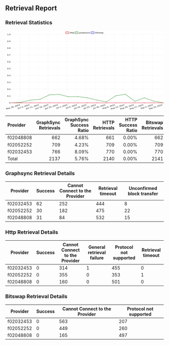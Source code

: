 ## Retrieval Report
### Retrieval Statistics
<img src="https://raw.githubusercontent.com/data-preservation-programs/filplus-checker-assets/main/filecoin-project/filecoin-plus-large-datasets/issues/1758/1694681089108.png"/>

| Provider  | GraphSync Retrievals | GraphSync Success Ratio | HTTP Retrievals | HTTP Success Ratio | Bitswap Retrievals | Bitswap Success Ratio |
| :-------- | -------------------: | ----------------------: | --------------: | -----------------: | -----------------: | --------------------: |
| f02048808 |                  662 |                   4.68% |             661 |              0.00% |                662 |                 0.00% |
| f02052252 |                  709 |                   4.23% |             709 |              0.00% |                709 |                 0.00% |
| f02032453 |                  766 |                   8.09% |             770 |              0.00% |                770 |                 0.00% |
| Total     |                 2137 |                   5.76% |            2140 |              0.00% |               2141 |                 0.00% |

### Graphsync Retrieval Details
| Provider  | Success | Cannot Connect to the Provider | Retrieval timeout | Unconfirmed block transfer |
| --------- | ------- | ------------------------------ | ----------------- | -------------------------- |
| f02032453 | 62      | 252                            | 444               | 8                          |
| f02052252 | 30      | 182                            | 475               | 22                         |
| f02048808 | 31      | 84                             | 532               | 15                         |

### Http Retrieval Details
| Provider  | Success | Cannot Connect to the Provider | General retrieval failure | Protocol not supported | Retrieval timeout |
| --------- | ------- | ------------------------------ | ------------------------- | ---------------------- | ----------------- |
| f02032453 | 0       | 314                            | 1                         | 455                    | 0                 |
| f02052252 | 0       | 355                            | 0                         | 353                    | 1                 |
| f02048808 | 0       | 160                            | 0                         | 501                    | 0                 |

### Bitswap Retrieval Details
| Provider  | Success | Cannot Connect to the Provider | Protocol not supported |
| --------- | ------- | ------------------------------ | ---------------------- |
| f02032453 | 0       | 563                            | 207                    |
| f02052252 | 0       | 449                            | 260                    |
| f02048808 | 0       | 165                            | 497                    |
